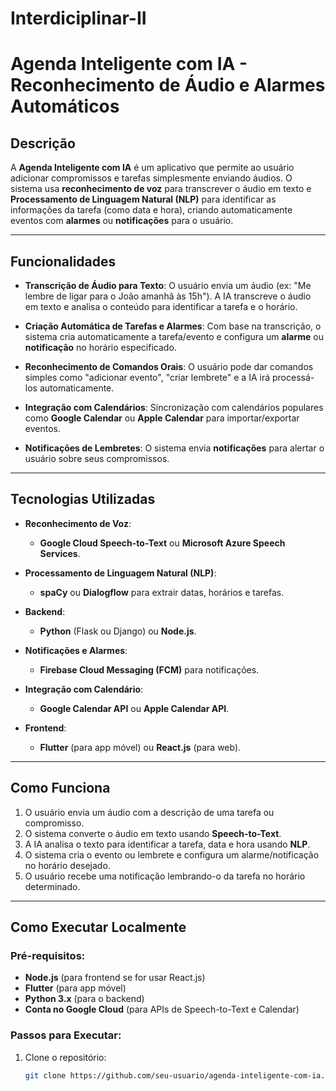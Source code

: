 # Interdiciplinar-II
# Agenda Inteligente com IA - Reconhecimento de Áudio e Alarmes Automáticos

## Descrição

A **Agenda Inteligente com IA** é um aplicativo que permite ao usuário adicionar compromissos e tarefas simplesmente enviando áudios. O sistema usa **reconhecimento de voz** para transcrever o áudio em texto e **Processamento de Linguagem Natural (NLP)** para identificar as informações da tarefa (como data e hora), criando automaticamente eventos com **alarmes** ou **notificações** para o usuário.

---

## Funcionalidades

- **Transcrição de Áudio para Texto**:
  O usuário envia um áudio (ex: "Me lembre de ligar para o João amanhã às 15h"). A IA transcreve o áudio em texto e analisa o conteúdo para identificar a tarefa e o horário.

- **Criação Automática de Tarefas e Alarmes**:
  Com base na transcrição, o sistema cria automaticamente a tarefa/evento e configura um **alarme** ou **notificação** no horário especificado.

- **Reconhecimento de Comandos Orais**:
  O usuário pode dar comandos simples como "adicionar evento", "criar lembrete" e a IA irá processá-los automaticamente.

- **Integração com Calendários**:
  Sincronização com calendários populares como **Google Calendar** ou **Apple Calendar** para importar/exportar eventos.

- **Notificações de Lembretes**:
  O sistema envia **notificações** para alertar o usuário sobre seus compromissos.

---

## Tecnologias Utilizadas

- **Reconhecimento de Voz**:
  - **Google Cloud Speech-to-Text** ou **Microsoft Azure Speech Services**.

- **Processamento de Linguagem Natural (NLP)**:
  - **spaCy** ou **Dialogflow** para extrair datas, horários e tarefas.

- **Backend**:
  - **Python** (Flask ou Django) ou **Node.js**.

- **Notificações e Alarmes**:
  - **Firebase Cloud Messaging (FCM)** para notificações.

- **Integração com Calendário**:
  - **Google Calendar API** ou **Apple Calendar API**.

- **Frontend**:
  - **Flutter** (para app móvel) ou **React.js** (para web).

---

## Como Funciona

1. O usuário envia um áudio com a descrição de uma tarefa ou compromisso.
2. O sistema converte o áudio em texto usando **Speech-to-Text**.
3. A IA analisa o texto para identificar a tarefa, data e hora usando **NLP**.
4. O sistema cria o evento ou lembrete e configura um alarme/notificação no horário desejado.
5. O usuário recebe uma notificação lembrando-o da tarefa no horário determinado.

---

## Como Executar Localmente

### Pré-requisitos:

- **Node.js** (para frontend se for usar React.js)
- **Flutter** (para app móvel)
- **Python 3.x** (para o backend)
- **Conta no Google Cloud** (para APIs de Speech-to-Text e Calendar)

### Passos para Executar:

1. Clone o repositório:
   ```bash
   git clone https://github.com/seu-usuario/agenda-inteligente-com-ia.git
